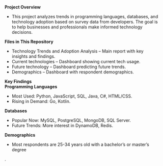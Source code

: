 **Project Overview**

* This project analyzes trends in programming languages, databases, and technology adoption based on survey data from developers. The goal is to help businesses and professionals make informed technology decisions.

**Files in This Repository**

* Technology Trends and Adoption Analysis – Main report with key insights and findings​.  
* Current technologies – Dashboard showing current tech usage​.  
* Future technology – Dashboard predicting future trends​.  
* Demographics – Dashboard with respondent demographics​.

**Key Findings**  
**Programming Languages**

* Most Used: Python, JavaScript, SQL, Java, C\#, HTML/CSS​.  
* Rising in Demand: Go, Kotlin​.

**Databases**

* Popular Now: MySQL, PostgreSQL, MongoDB, SQL Server​.  
* Future Trends: More interest in DynamoDB, Redis​.

**Demographics**

* Most respondents are 25-34 years old with a bachelor’s or master’s degree​

.  

